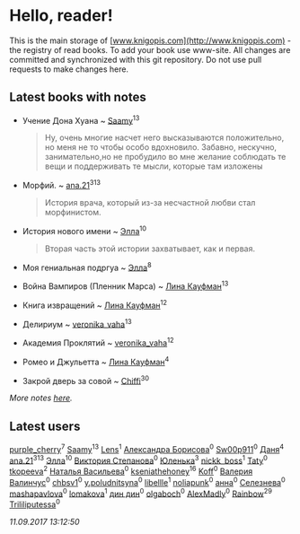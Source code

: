 # Hello, reader!
This is the main storage of [www.knigopis.com](http://www.knigopis.com) - the registry of read books.
To add your book use www-site. All changes are committed and synchronized with this git repository.
Do not use pull requests to make changes here.


## Latest books with notes
* Учение Дона Хуана ~ [Saamy](users/115/115226508-vkontakte)<sup>13</sup>
    > Ну, очень многие насчет него высказываются положительно, но меня не то чтобы особо вдохновило. Забавно, нескучно, занимательно,но не пробудило во мне желание соблюдать те вещи и поддерживать те мысли, которые там изложены

* Морфий. ~ [ana.21](users/107/107655526900000657481-google)<sup>313</sup>
    > История врача, который из-за несчастной любви стал морфинистом.

* История нового имени ~ [Элла](users/100/1002037069862545-facebook)<sup>10</sup>
    > Вторая часть этой истории захватывает, как и первая.

* Моя гениальная подргуа ~ [Элла](users/100/1002037069862545-facebook)<sup>8</sup>

* Война Вампиров (Пленник Марса) ~ [Лина Кауфман](users/143/143278479-vkontakte)<sup>13</sup>

* Книга извращений ~ [Лина Кауфман](users/143/143278479-vkontakte)<sup>12</sup>

* Делириум ~ [veronika_vaha](users/876/87639392-vkontakte)<sup>13</sup>

* Академия Проклятий ~ [veronika_vaha](users/876/87639392-vkontakte)<sup>12</sup>

* Ромео и Джульетта ~ [Лина Кауфман](users/143/143278479-vkontakte)<sup>4</sup>

* Закрой дверь за совой ~ [Chiffi](users/105/105831994080785626680-google)<sup>30</sup>


_More notes [here](latest_books_with_notes.md)._


## Latest users
[purple_cherry](users/106/106005619986229944459-google)<sup>7</sup> 
[Saamy](users/115/115226508-vkontakte)<sup>13</sup> 
[Lens](users/322/32214946-vkontakte)<sup>1</sup> 
[Александра Борисова](users/134/13444240621295387226-mailru)<sup>0</sup> 
[Sw00p911](users/100/100000769927023-facebook)<sup>0</sup> 
[Даня](users/883/88335013-vkontakte)<sup>4</sup> 
[ana.21](users/107/107655526900000657481-google)<sup>313</sup> 
[Элла](users/100/1002037069862545-facebook)<sup>10</sup> 
[Виктория Степанова](users/157/15757748591277193869-mailru)<sup>0</sup> 
[Юленька](users/651/6515406367237956327-mailru)<sup>3</sup> 
[nickk_boss](users/101/101170524510991494429-google)<sup>1</sup> 
[Taty](users/122/12256428-vkontakte)<sup>0</sup> 
[tkopeeva](users/190/19033466-vkontakte)<sup>2</sup> 
[Наталья Васильева](users/117/11745108290409452695-mailru)<sup>0</sup> 
[kseniathehoney](users/440/440304750-vkontakte)<sup>16</sup> 
[Koff](users/116/116635523385577843498-google)<sup>0</sup> 
[Валерия  Валинчус](users/397/3971994895781941199-mailru)<sup>0</sup> 
[chbsv1](users/547/54740356-vkontakte)<sup>0</sup> 
[y.poludnitsyna](users/331/33114531-vkontakte)<sup>0</sup> 
[libellle](users/198/19844209-vkontakte)<sup>1</sup> 
[noliapunk](users/499/49916737-vkontakte)<sup>0</sup> 
[анна](users/171/1710307319281320-facebook)<sup>0</sup> 
[Селезнева](users/148/1484163911671633-facebook)<sup>0</sup> 
[mashapavlova](users/105/10559372-vkontakte)<sup>0</sup> 
[lomakova](users/159/1590890954315215-facebook)<sup>1</sup> 
[дин дин](users/191/1918918191679662-facebook)<sup>0</sup> 
[olgaboch](users/444/444455-vkontakte)<sup>0</sup> 
[AlexMadly](users/201/20124175-vkontakte)<sup>0</sup> 
[Rainbow](users/109/109787328219839805802-google)<sup>29</sup> 
[Trililiputessa](users/193/1931707870486451-facebook)<sup>0</sup> 


_11.09.2017 13:12:50_
